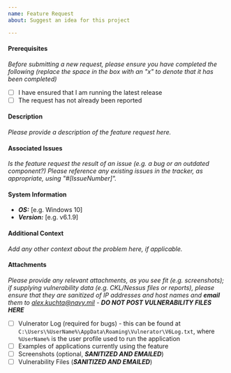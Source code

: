```yaml
---
name: Feature Request
about: Suggest an idea for this project

---
```


#### Prerequisites
_Before submitting a new request, please ensure you have completed the following (replace the space in the box with an "x" to denote that it has been completed)_

- [ ] I have ensured that I am running the latest release
- [ ] The request has not already been reported

#### Description
_Please provide a description of the feature request here._


#### Associated Issues
_Is the feature request the result of an issue (e.g. a bug or an outdated component?)  Please reference any existing issues in the tracker, as appropriate, using "#[IssueNumber]"._


#### System Information
 - _**OS:**_ [e.g. Windows 10]
 - _**Version:**_ [e.g. v6.1.9]


#### Additional Context
_Add any other context about the problem here, if applicable._


#### Attachments
_Please provide any relevant attachments, as you see fit (e.g. screenshots); if supplying vulnerability data (e.g. CKL/Nessus files or reports), please ensure that they are sanitized of IP addresses and host names and **email** them to alex.kuchta@navy.mil - **DO NOT POST VULNERABILITY FILES HERE**_

- [ ] Vulnerator Log (required for bugs) - this can be found at ```C:\Users\%UserName%\AppData\Roaming\Vulnerator\V6Log.txt```, where ```%UserName%``` is the user profile used to run the application
- [ ] Examples of applications currently using the feature
- [ ] Screenshots (optional, _**SANITIZED AND EMAILED**_)
- [ ] Vulnerability Files (_**SANITIZED AND EMAILED**_)

